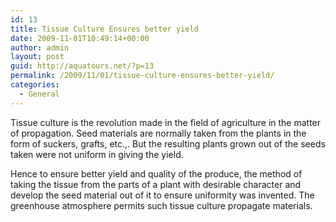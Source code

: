 ```yaml
---
id: 13
title: Tissue Culture Ensures better yield
date: 2009-11-01T10:49:14+00:00
author: admin
layout: post
guid: http://aquatours.net/?p=13
permalink: /2009/11/01/tissue-culture-ensures-better-yield/
categories:
  - General
---
```

Tissue culture is the revolution made in the field of agriculture in the matter of propagation. Seed materials are normally taken from the plants in the form of suckers, grafts, etc.,. But the resulting plants grown out of the seeds taken were not uniform in giving the yield.

Hence to ensure better yield and quality of the produce, the method of taking the tissue from the parts of a plant with desirable character and develop the seed material out of it to ensure uniformity was invented. The greenhouse atmosphere permits such tissue culture propagate materials.

>